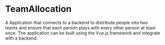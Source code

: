 # TeamAllocation

A Application that connects to a backend to distribute people into two teams and ensure that each person plays with every other person at least once. The application can be built using the Vue.js framework and integrate with a backend.


